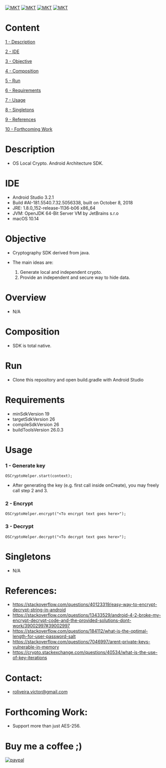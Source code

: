 [![MKT](https://img.shields.io/badge/version-v1.0.0-blue.svg)](https://img.shields.io/badge/version-v1.0.0-blue.svg)
[![MKT](https://img.shields.io/badge/language-Java-orange.svg)](https://img.shields.io/badge/language-Java-orange.svg)
[![MKT](https://img.shields.io/badge/platform-Android-lightgrey.svg)](https://img.shields.io/badge/platform-Android-lightgrey.svg)
[![MKT](https://img.shields.io/badge/license-Copyleft-red.svg)](./LICENSE)

# Content

[1 - Description](#description)

[2 - IDE](#ide)

[3 - Objective](#objective)

[4 - Composition](#composition)

[5 - Run](#run)

[6 - Requirements](#requirements)

[7 - Usage](#usage)

[8 - Singletons](#singletons)

[9 - References](#references)

[10 - Forthcoming Work](#forthcoming)

# Description

-   OS Local Crypto. Android Architecture SDK.

# IDE

-   Android Studio 3.2.1
-   Build #AI-181.5540.7.32.5056338, built on October 8, 2018
-   JRE: 1.8.0_152-release-1136-b06 x86_64
-   JVM: OpenJDK 64-Bit Server VM by JetBrains s.r.o
-   macOS 10.14

# Objective

  -   Cryptography SDK derived from java.
  -   The main ideas are:

      1. Generate local and independent crypto.
      2. Provide an independent and secure way to hide data.

# Overview

   * N/A

# Composition

  - SDK is total native.

# Run

  -   Clone this repository and open build.gradle with Android Studio

# Requirements

  -   minSdkVersion 19
  -   targetSdkVersion 26
  -   compileSdkVersion 26
  -   buildToolsVersion 26.0.3

# Usage

### 1 - Generate key

```
OSCryptoHelper.start(context);
```

- After generating the key (e.g. first call inside onCreate), you may freely call step 2 and 3.

### 2 - Encrypt

```
OSCryptoHelper.encrypt("<To encrypt text goes here>");
```

### 3 - Decrypt

```
OSCryptoHelper.decrypt("<To decrypt text goes here>");
```

# Singletons

* N/A

#   References:

- https://stackoverflow.com/questions/40123319/easy-way-to-encrypt-decrypt-string-in-android
- https://stackoverflow.com/questions/13433529/android-4-2-broke-my-encrypt-decrypt-code-and-the-provided-solutions-dont-work/39002997#39002997
- https://stackoverflow.com/questions/184112/what-is-the-optimal-length-for-user-password-salt
- https://stackoverflow.com/questions/7046997/arent-private-keys-vulnerable-in-memory
- https://crypto.stackexchange.com/questions/40534/what-is-the-use-of-key-iterations

#   Contact:

- roliveira.victor@gmail.com

#   Forthcoming Work:

- Support more than just AES-256.

#   Buy me a coffee ;)

[![paypal](https://www.paypalobjects.com/en_US/i/btn/btn_donateCC_LG.gif)](https://www.paypal.com/cgi-bin/webscr?cmd=_s-xclick&hosted_button_id=RGQ8NSYPA59FL)